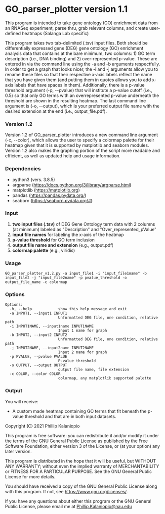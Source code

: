 # GO_parser_plotter version 1.1
This program is intended to take gene ontology (GO) enrichment data from an RNASeq experiment,
parse thru, grab relevant columns, and create user-defined heatmaps (Salanga Lab specific)


This program takes two tab-delimited (.tsv) input files. Both should be differentially 
expressed gene (DEG) gene ontology (GO) enrichment analysis data that contains at the bare
minimum, two columns: 1) GO term description (i.e., DNA binding) and 2) over-represented 
p-value. These are entered in via the command line using the -a and -b arguments respectfully.
In order to get a graph that looks nicer, the -i and -j arguments allow you to rename these
files so that their respective x-axis labels reflect the name that you have given them (and
putting them in quotes allows you to add x-axis labels that have spaces in them). Additionally, 
there is a p-value threshold argument (-p, --pvalue) that will institute a p-value cutoff 
(i.e., 0.5) so that only GO terms with an overrepresented p-value underneath the threshold
are shown in the resulting heatmap. The last command line argument is (-o, --output), which
is your preferred output file name with the desired extension at the end (i.e., output_file.pdf).

### Version 1.2

Version 1.2 of GO_parser_plotter introduces a new command line argument (-c, --color), which allows the user to specify a 
colormap palette for their heatmap given that it is supported by matplotlib and seaborn modules. Version 1.2 also makes 
the graphing portion of the script more readable and efficient, as well as updated help and usage information.


### Dependencies

- python3 (vers. 3.8.5)
- argparse (https://docs.python.org/3/library/argparse.html)
- matplotlib (https://matplotlib.org)
- pandas (https://pandas.pydata.org/)
- seaborn (https://seaborn.pydata.org/#)


### Input
1. **two input files (.tsv)** of DEG Gene Ontology term data with 2 columns (at minimum) labeled as "Description" and "Over_represented_pValue"
2. **input file names** for labeling the x-axis of the heatmap
3. **p-value threshold** for GO term inclusion
4. **output file name and extension** (e.g., output.pdf)
5. **colormap palette** (e.g., viridis)


### Usage
```
GO_parser_plotter_v1.2.py -a input_file1 -i "input_file1name" -b input_file2 -j "input_file2name" -p pvalue_threshold -o output_file_name -c colormap
```


### Options
```
Options:
  -h, --help            show this help message and exit
  -a INPUT1, --input1 INPUT1
                        Unformatted DEG file, one condition, relative path
  -i INPUT1NAME, --input1name INPUT1NAME
                        Input 1 name for graph
  -b INPUT2, --input2 INPUT2
                        Unformatted DEG file, one condition, relative path
  -j INPUT2NAME, --input2name INPUT2NAME
                        Input 2 name for graph
  -p PVALUE, --pvalue PVALUE
                        P-value threshold
  -o OUTPUT, --output OUTPUT
                        output file name, file extension
  -c COLOR, --color COLOR
                        colormap, any matplotlib supported palette
```


### Output

You will receive:
- A custom made heatmap containing GO terms that fit beneath the p-value threshold and that
are in both input datasets.


Copyright (C) 2021 Phillip Kalaniopio

This program is free software: you can redistribute it and/or modify
it under the terms of the GNU General Public License as published by
the Free Software Foundation, either version 3 of the License, or
(at your option) any later version.

This program is distributed in the hope that it will be useful,
but WITHOUT ANY WARRANTY; without even the implied warranty of
MERCHANTABILITY or FITNESS FOR A PARTICULAR PURPOSE.  See the
GNU General Public License for more details.

You should have received a copy of the GNU General Public License
along with this program.  If not, see <https://www.gnu.org/licenses/>.

If you have any questions about either this program or the GNU General Public License,
please email me at Phillip.Kalaniopio@nau.edu